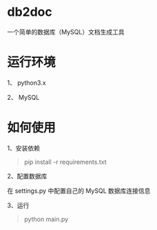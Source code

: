 # db2doc
一个简单的数据库（MySQL）文档生成工具

# 运行环境
1、 python3.x

2、 MySQL 

# 如何使用

1、安装依赖
>  pip install -r requirements.txt

2、配置数据库

在 settings.py 中配置自己的 MySQL 数据库连接信息

3、运行
> python main.py 

